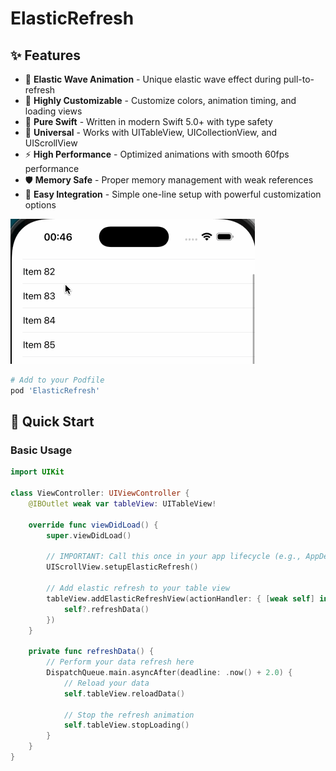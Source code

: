 # ElasticRefresh

## ✨ Features

- 🌊 **Elastic Wave Animation** - Unique elastic wave effect during pull-to-refresh
- 🎨 **Highly Customizable** - Customize colors, animation timing, and loading views
- 🚀 **Pure Swift** - Written in modern Swift 5.0+ with type safety
- 📱 **Universal** - Works with UITableView, UICollectionView, and UIScrollView
- ⚡ **High Performance** - Optimized animations with smooth 60fps performance
- 🛡️ **Memory Safe** - Proper memory management with weak references
- 🎯 **Easy Integration** - Simple one-line setup with powerful customization options

![image](https://github.com/GoDaie/ElasticRefresh/blob/main/refresh.gif)

```ruby
# Add to your Podfile
pod 'ElasticRefresh'
```


## 🚀 Quick Start

### Basic Usage

```swift
import UIKit

class ViewController: UIViewController {
    @IBOutlet weak var tableView: UITableView!
    
    override func viewDidLoad() {
        super.viewDidLoad()
        
        // IMPORTANT: Call this once in your app lifecycle (e.g., AppDelegate)
        UIScrollView.setupElasticRefresh()
        
        // Add elastic refresh to your table view
        tableView.addElasticRefreshView(actionHandler: { [weak self] in
            self?.refreshData()
        })
    }
    
    private func refreshData() {
        // Perform your data refresh here
        DispatchQueue.main.asyncAfter(deadline: .now() + 2.0) {
            // Reload your data
            self.tableView.reloadData()
            
            // Stop the refresh animation
            self.tableView.stopLoading()
        }
    }
}
```
